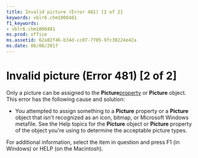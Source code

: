 ```yaml
---
title: Invalid picture (Error 481) [2 of 2]
keywords: vblr6.chm1000481
f1_keywords:
- vblr6.chm1000481
ms.prod: office
ms.assetid: 62a82f46-b34d-cc07-7705-9fc30224e42a
ms.date: 06/08/2017
---
```



# Invalid picture (Error 481) [2 of 2]

Only a picture can be assigned to the **Picture**[property](vbe-glossary.md) or **Picture** object. This error has the following cause and solution:



- You attempted to assign something to a **Picture** property or a **Picture** object that isn't recognized as an icon, bitmap, or Microsoft Windows metafile. See the Help topics for the **Picture** object or **Picture** property of the object you're using to determine the acceptable picture types.
    

For additional information, select the item in question and press F1 (in Windows) or HELP (on the Macintosh).

